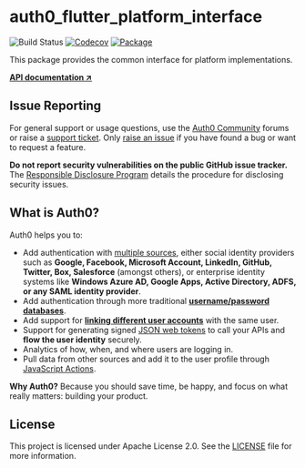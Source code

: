# auth0_flutter_platform_interface

![Build Status](https://img.shields.io/github/actions/workflow/status/auth0/auth0-flutter/main.yml?style=flat)
[![Codecov](https://codecov.io/gh/auth0/auth0-flutter/branch/main/graph/badge.svg?flag=auth0_flutter_platform_interface)](https://codecov.io/gh/auth0/auth0-flutter)
[![Package](https://img.shields.io/pub/v/auth0_flutter_platform_interface.svg)](https://pub.dartlang.org/packages/auth0_flutter_platform_interface)

This package provides the common interface for platform implementations.

**[API documentation ↗](https://pub.dev/documentation/auth0_flutter_platform_interface/latest/)**

## Issue Reporting

For general support or usage questions, use the [Auth0 Community](https://community.auth0.com/c/help/6) forums or raise a [support ticket](https://support.auth0.com/). Only [raise an issue](https://github.com/auth0/auth0-flutter/issues) if you have found a bug or want to request a feature.

**Do not report security vulnerabilities on the public GitHub issue tracker.** The [Responsible Disclosure Program](https://auth0.com/responsible-disclosure-policy) details the procedure for disclosing security issues.

## What is Auth0?

Auth0 helps you to:

- Add authentication with [multiple sources](https://auth0.com/docs/authenticate/identity-providers), either social identity providers such as **Google, Facebook, Microsoft Account, LinkedIn, GitHub, Twitter, Box, Salesforce** (amongst others), or enterprise identity systems like **Windows Azure AD, Google Apps, Active Directory, ADFS, or any SAML identity provider**.
- Add authentication through more traditional **[username/password databases](https://auth0.com/docs/authenticate/database-connections/custom-db)**.
- Add support for **[linking different user accounts](https://auth0.com/docs/manage-users/user-accounts/user-account-linking)** with the same user.
- Support for generating signed [JSON web tokens](https://auth0.com/docs/secure/tokens/json-web-tokens) to call your APIs and **flow the user identity** securely.
- Analytics of how, when, and where users are logging in.
- Pull data from other sources and add it to the user profile through [JavaScript Actions](https://auth0.com/docs/customize/actions).

**Why Auth0?** Because you should save time, be happy, and focus on what really matters: building your product.

## License

This project is licensed under Apache License 2.0. See the [LICENSE](LICENSE) file for more information.
